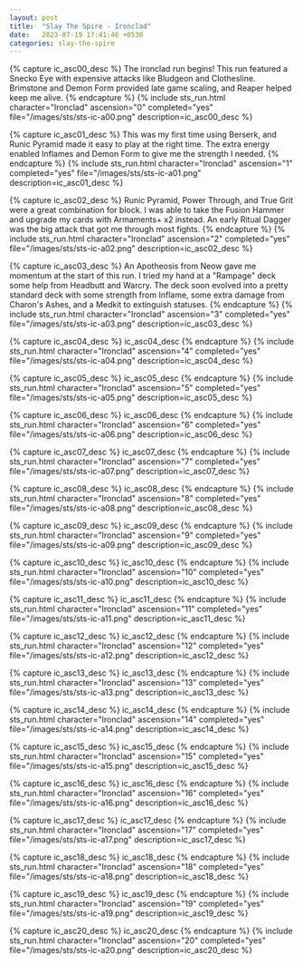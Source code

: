 ```yaml
---
layout: post
title:  "Slay The Spire - Ironclad"
date:   2023-07-19 17:41:46 +0530
categories: slay-the-spire
---
```


{% capture ic_asc00_desc %}
The ironclad run begins! This run featured a Snecko Eye with expensive attacks like
Bludgeon and Clothesline. Brimstone and Demon Form provided late game scaling, and
Reaper helped keep me alive.
{% endcapture %}
{% include sts_run.html
    character="Ironclad"
    ascension="0"
    completed="yes"
    file="/images/sts/sts-ic-a00.png"
    description=ic_asc00_desc
%}

{% capture ic_asc01_desc %}
This was my first time using Berserk, and Runic Pyramid made it easy to play at
the right time. The extra energy enabled Inflames and Demon Form to give me the
strength I needed.
{% endcapture %}
{% include sts_run.html
    character="Ironclad"
    ascension="1"
    completed="yes"
    file="/images/sts/sts-ic-a01.png"
    description=ic_asc01_desc
%}

{% capture ic_asc02_desc %}
Runic Pyramid, Power Through, and True Grit were a great combination for block.
I was able to take the Fusion Hammer and upgrade my cards with Armaments+ x2
instead. An early Ritual Dagger was the big attack that got me through most fights.
{% endcapture %}
{% include sts_run.html
    character="Ironclad"
    ascension="2"
    completed="yes"
    file="/images/sts/sts-ic-a02.png"
    description=ic_asc02_desc
%}

{% capture ic_asc03_desc %}
An Apotheosis from Neow gave me momentum at the start of this run. I tried my hand
at a "Rampage" deck some help from Headbutt and Warcry. The deck soon evolved into
a pretty standard deck with some strength from Inflame, some extra damage from
Charon's Ashes, and a Medkit to extinguish statuses.
{% endcapture %}
{% include sts_run.html
    character="Ironclad"
    ascension="3"
    completed="yes"
    file="/images/sts/sts-ic-a03.png"
    description=ic_asc03_desc
%}

{% capture ic_asc04_desc %}
ic_asc04_desc
{% endcapture %}
{% include sts_run.html
    character="Ironclad"
    ascension="4"
    completed="yes"
    file="/images/sts/sts-ic-a04.png"
    description=ic_asc04_desc
%}

{% capture ic_asc05_desc %}
ic_asc05_desc
{% endcapture %}
{% include sts_run.html
    character="Ironclad"
    ascension="5"
    completed="yes"
    file="/images/sts/sts-ic-a05.png"
    description=ic_asc05_desc
%}

{% capture ic_asc06_desc %}
ic_asc06_desc
{% endcapture %}
{% include sts_run.html
    character="Ironclad"
    ascension="6"
    completed="yes"
    file="/images/sts/sts-ic-a06.png"
    description=ic_asc06_desc
%}

{% capture ic_asc07_desc %}
ic_asc07_desc
{% endcapture %}
{% include sts_run.html
    character="Ironclad"
    ascension="7"
    completed="yes"
    file="/images/sts/sts-ic-a07.png"
    description=ic_asc07_desc
%}

{% capture ic_asc08_desc %}
ic_asc08_desc
{% endcapture %}
{% include sts_run.html
    character="Ironclad"
    ascension="8"
    completed="yes"
    file="/images/sts/sts-ic-a08.png"
    description=ic_asc08_desc
%}

{% capture ic_asc09_desc %}
ic_asc09_desc
{% endcapture %}
{% include sts_run.html
    character="Ironclad"
    ascension="9"
    completed="yes"
    file="/images/sts/sts-ic-a09.png"
    description=ic_asc09_desc
%}

{% capture ic_asc10_desc %}
ic_asc10_desc
{% endcapture %}
{% include sts_run.html
    character="Ironclad"
    ascension="10"
    completed="yes"
    file="/images/sts/sts-ic-a10.png"
    description=ic_asc10_desc
%}

{% capture ic_asc11_desc %}
ic_asc11_desc
{% endcapture %}
{% include sts_run.html
    character="Ironclad"
    ascension="11"
    completed="yes"
    file="/images/sts/sts-ic-a11.png"
    description=ic_asc11_desc
%}

{% capture ic_asc12_desc %}
ic_asc12_desc
{% endcapture %}
{% include sts_run.html
    character="Ironclad"
    ascension="12"
    completed="yes"
    file="/images/sts/sts-ic-a12.png"
    description=ic_asc12_desc
%}

{% capture ic_asc13_desc %}
ic_asc13_desc
{% endcapture %}
{% include sts_run.html
    character="Ironclad"
    ascension="13"
    completed="yes"
    file="/images/sts/sts-ic-a13.png"
    description=ic_asc13_desc
%}

{% capture ic_asc14_desc %}
ic_asc14_desc
{% endcapture %}
{% include sts_run.html
    character="Ironclad"
    ascension="14"
    completed="yes"
    file="/images/sts/sts-ic-a14.png"
    description=ic_asc14_desc
%}

{% capture ic_asc15_desc %}
ic_asc15_desc
{% endcapture %}
{% include sts_run.html
    character="Ironclad"
    ascension="15"
    completed="yes"
    file="/images/sts/sts-ic-a15.png"
    description=ic_asc15_desc
%}

{% capture ic_asc16_desc %}
ic_asc16_desc
{% endcapture %}
{% include sts_run.html
    character="Ironclad"
    ascension="16"
    completed="yes"
    file="/images/sts/sts-ic-a16.png"
    description=ic_asc16_desc
%}

{% capture ic_asc17_desc %}
ic_asc17_desc
{% endcapture %}
{% include sts_run.html
    character="Ironclad"
    ascension="17"
    completed="yes"
    file="/images/sts/sts-ic-a17.png"
    description=ic_asc17_desc
%}

{% capture ic_asc18_desc %}
ic_asc18_desc
{% endcapture %}
{% include sts_run.html
    character="Ironclad"
    ascension="18"
    completed="yes"
    file="/images/sts/sts-ic-a18.png"
    description=ic_asc18_desc
%}

{% capture ic_asc19_desc %}
ic_asc19_desc
{% endcapture %}
{% include sts_run.html
    character="Ironclad"
    ascension="19"
    completed="yes"
    file="/images/sts/sts-ic-a19.png"
    description=ic_asc19_desc
%}

{% capture ic_asc20_desc %}
ic_asc20_desc
{% endcapture %}
{% include sts_run.html
    character="Ironclad"
    ascension="20"
    completed="yes"
    file="/images/sts/sts-ic-a20.png"
    description=ic_asc20_desc
%}
